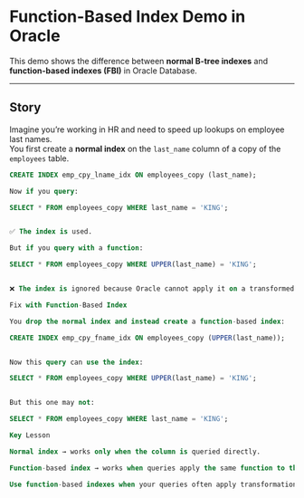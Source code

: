 # Function-Based Index Demo in Oracle

This demo shows the difference between **normal B-tree indexes** and **function-based indexes (FBI)** in Oracle Database.

---

## Story

Imagine you’re working in HR and need to speed up lookups on employee last names.  
You first create a **normal index** on the `last_name` column of a copy of the `employees` table.

```sql
CREATE INDEX emp_cpy_lname_idx ON employees_copy (last_name);

Now if you query:

SELECT * FROM employees_copy WHERE last_name = 'KING';


✅ The index is used.

But if you query with a function:

SELECT * FROM employees_copy WHERE UPPER(last_name) = 'KING';


❌ The index is ignored because Oracle cannot apply it on a transformed value (UPPER).

Fix with Function-Based Index

You drop the normal index and instead create a function-based index:

CREATE INDEX emp_cpy_fname_idx ON employees_copy (UPPER(last_name));


Now this query can use the index:

SELECT * FROM employees_copy WHERE UPPER(last_name) = 'KING';


But this one may not:

SELECT * FROM employees_copy WHERE last_name = 'KING';

Key Lesson

Normal index → works only when the column is queried directly.

Function-based index → works when queries apply the same function to the column.

Use function-based indexes when your queries often apply transformations like UPPER(), LOWER(), TRUNC(), or calculations on columns.
